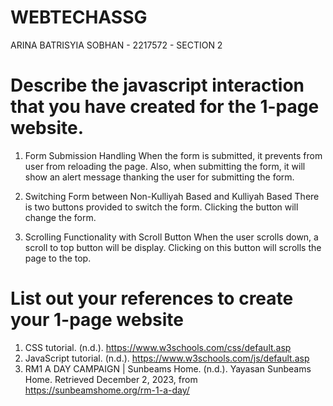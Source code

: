 # WEBTECHASSG
ARINA BATRISYIA SOBHAN - 2217572 - SECTION 2 


# Describe the javascript interaction that you have created for the 1-page website.

1. Form Submission Handling
   When the form is submitted, it prevents from user from reloading the page. Also, when submitting the form, it will show an alert message thanking the user for submitting the form.

3. Switching Form between Non-Kulliyah Based and Kulliyah Based
   There is two buttons provided to switch the form. Clicking the button will change the form.

5. Scrolling Functionality with Scroll Button
   When the user scrolls down, a scroll to top button will be display. Clicking on this button will scrolls the page to the top. 


# List out your references to create your 1-page website

   1. CSS tutorial. (n.d.). https://www.w3schools.com/css/default.asp
   2. JavaScript tutorial. (n.d.). https://www.w3schools.com/js/default.asp
   3. RM1 A DAY CAMPAIGN | Sunbeams Home. (n.d.). Yayasan Sunbeams Home. Retrieved December 2, 2023, from https://sunbeamshome.org/rm-1-a-day/

